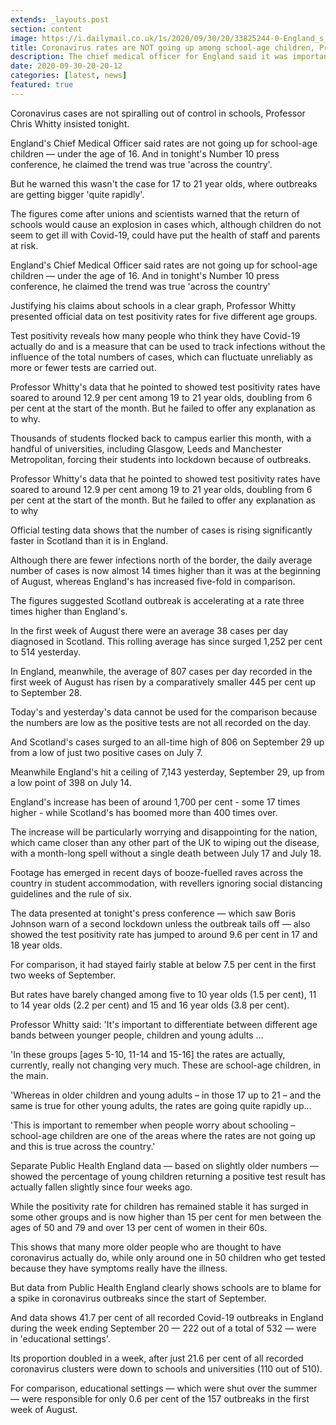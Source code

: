 ```yaml
---
extends: _layouts.post
section: content
image: https://i.dailymail.co.uk/1s/2020/09/30/20/33825244-0-England_s_Chief_Medical_Officer_said_rates_are_not_going_up_for_-a-4_1601492701393.jpg 
title: Coronavirus rates are NOT going up among school-age children, Professor Chris Whitty says 
description: The chief medical officer for England said it was important to remember that school-age children are one of the areas where the rates of [coronavirus infection] are not going up. 
date: 2020-09-30-20-20-12 
categories: [latest, news] 
featured: true 
--- 
```

Coronavirus cases are not spiralling out of control in schools, Professor Chris Whitty insisted tonight.

England's Chief Medical Officer said rates are not going up for school-age children — under the age of 16. And in tonight's Number 10 press conference, he claimed the trend was true 'across the country'. 

But he warned this wasn't the case for 17 to 21 year olds, where outbreaks are getting bigger 'quite rapidly'.

The figures come after unions and scientists warned that the return of schools would cause an explosion in cases which, although children do not seem to get ill with Covid-19, could have put the health of staff and parents at risk.

England's Chief Medical Officer said rates are not going up for school-age children — under the age of 16. And in tonight's Number 10 press conference, he claimed the trend was true 'across the country'

Justifying his claims about schools in a clear graph, Professor Whitty presented official data on test positivity rates for five different age groups. 

Test positivity reveals how many people who think they have Covid-19 actually do and is a measure that can be used to track infections without the influence of the total numbers of cases, which can fluctuate unreliably as more or fewer tests are carried out.

Professor Whitty's data that he pointed to showed test positivity rates have soared to around 12.9 per cent among 19 to 21 year olds, doubling from 6 per cent at the start of the month. But he failed to offer any explanation as to why. 

Thousands of students flocked back to campus earlier this month, with a handful of universities, including Glasgow, Leeds and Manchester Metropolitan, forcing their students into lockdown because of outbreaks.



Professor Whitty's data that he pointed to showed test positivity rates have soared to around 12.9 per cent among 19 to 21 year olds, doubling from 6 per cent at the start of the month. But he failed to offer any explanation as to why



Official testing data shows that the number of cases is rising significantly faster in Scotland than it is in England.

Although there are fewer infections north of the border, the daily average number of cases is now almost 14 times higher than it was at the beginning of August, whereas England's has increased five-fold in comparison.

The figures suggested Scotland outbreak is accelerating at a rate three times higher than England's.

In the first week of August there were an average 38 cases per day diagnosed in Scotland. This rolling average has since surged 1,252 per cent to 514 yesterday.

In England, meanwhile, the average of 807 cases per day recorded in the first week of August has risen by a comparatively smaller 445 per cent up to September 28.

Today's and yesterday's data cannot be used for the comparison because the numbers are low as the positive tests are not all recorded on the day.

And Scotland's cases surged to an all-time high of 806 on September 29 up from a low of just two positive cases on July 7.

Meanwhile England's hit a ceiling of 7,143 yesterday, September 29, up from a low point of 398 on July 14.

England's increase has been of around 1,700 per cent - some 17 times higher - while Scotland's has boomed more than 400 times over.

The increase will be particularly worrying and disappointing for the nation, which came closer than any other part of the UK to wiping out the disease, with a month-long spell without a single death between July 17 and July 18.

Footage has emerged in recent days of booze-fuelled raves across the country in student accommodation, with revellers ignoring social distancing guidelines and the rule of six.

The data presented at tonight's press conference — which saw Boris Johnson warn of a second lockdown unless the outbreak tails off — also showed the test positivity rate has jumped to around 9.6 per cent in 17 and 18 year olds. 

For comparison, it had stayed fairly stable at below 7.5 per cent in the first two weeks of September. 

But rates have barely changed among five to 10 year olds (1.5 per cent), 11 to 14 year olds (2.2 per cent) and 15 and 16 year olds (3.8 per cent).

Professor Whitty said: 'It's important to differentiate between different age bands between younger people, children and young adults …

'In these groups [ages 5-10, 11-14 and 15-16] the rates are actually, currently, really not changing very much. These are school-age children, in the main. 

'Whereas in older children and young adults – in those 17 up to 21 – and the same is true for other young adults, the rates are going quite rapidly up…

'This is important to remember when people worry about schooling – school-age children are one of the areas where the rates are not going up and this is true across the country.'   

Separate Public Health England data — based on slightly older numbers — showed the percentage of young children returning a positive test result has actually fallen slightly since four weeks ago. 

While the positivity rate for children has remained stable it has surged in some other groups and is now higher than 15 per cent for men between the ages of 50 and 79 and over 13 per cent of women in their 60s.

This shows that many more older people who are thought to have coronavirus actually do, while only around one in 50 children who get tested because they have symptoms really have the illness.

But data from Public Health England clearly shows schools are to blame for a spike in coronavirus outbreaks since the start of September. 

And data shows 41.7 per cent of all recorded Covid-19 outbreaks in England during the week ending September 20 — 222 out of a total of 532 — were in 'educational settings'.

Its proportion doubled in a week, after just 21.6 per cent of all recorded coronavirus clusters were down to schools and universities (110 out of 510).

For comparison, educational settings — which were shut over the summer — were responsible for only 0.6 per cent of the 157 outbreaks in the first week of August.















